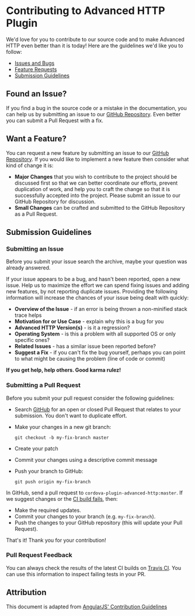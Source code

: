 # Contributing to Advanced HTTP Plugin

We'd love for you to contribute to our source code and to make Advanced HTTP even better than it is
today! Here are the guidelines we'd like you to follow:

 - [Issues and Bugs](#issue)
 - [Feature Requests](#feature)
 - [Submission Guidelines](#submit)

## <a name="issue"></a> Found an Issue?

If you find a bug in the source code or a mistake in the documentation, you can help us by
submitting an issue to our [GitHub Repository](https://github.com/silkimen/cordova-plugin-advanced-http/issues).
Even better you can submit a Pull Request with a fix.

## <a name="feature"></a> Want a Feature?

You can request a new feature by submitting an issue to our
[GitHub Repository](https://github.com/silkimen/cordova-plugin-advanced-http/issues).
If you would like to implement a new feature then consider what kind of change it is:

* **Major Changes** that you wish to contribute to the project should be discussed first so that we
  can better coordinate our efforts, prevent duplication of work, and help you to craft the change
  so that it is successfully accepted into the project. Please submit an issue to our GitHub Repository
  for discussion.
* **Small Changes** can be crafted and submitted to the GitHub Repository as a Pull Request.

## <a name="submit"></a> Submission Guidelines

### Submitting an Issue
Before you submit your issue search the archive, maybe your question was already answered.

If your issue appears to be a bug, and hasn't been reported, open a new issue. Help us to maximize
the effort we can spend fixing issues and adding new features, by not reporting duplicate issues.
Providing the following information will increase the chances of your issue being dealt with
quickly:

* **Overview of the Issue** - if an error is being thrown a non-minified stack trace helps
* **Motivation for or Use Case** - explain why this is a bug for you
* **Advanced HTTP Version(s)** - is it a regression?
* **Operating System** - is this a problem with all supported OS or only specific ones?
* **Related Issues** - has a similar issue been reported before?
* **Suggest a Fix** - if you can't fix the bug yourself, perhaps you can point to what might be
  causing the problem (line of code or commit)

**If you get help, help others. Good karma rulez!**

### Submitting a Pull Request
Before you submit your pull request consider the following guidelines:

* Search [GitHub](https://github.com/silkimen/cordova-plugin-advanced-http/pulls) for an open or
  closed Pull Request that relates to your submission. You don't want to duplicate effort.
* Make your changes in a new git branch:

    ```shell
    git checkout -b my-fix-branch master
    ```
* Create your patch
* Commit your changes using a descriptive commit message
* Push your branch to GitHub:

    ```shell
    git push origin my-fix-branch
    ```

In GitHub, send a pull request to `cordova-plugin-advanced-http:master`.
If we suggest changes or the [CI build fails](#cibuild), then:

* Make the required updates.
* Commit your changes to your branch (e.g. `my-fix-branch`).
* Push the changes to your GitHub repository (this will update your Pull Request).

That's it! Thank you for your contribution!

### <a name="cibuild"></a> Pull Request Feedback
You can always check the results of the latest CI builds on
[Travis CI](https://travis-ci.org/silkimen/cordova-plugin-advanced-http/).
You can use this information to inspect failing tests in your PR.

## Attribution
This document is adapted from
[AngularJS' Contribution Guidelines](https://github.com/angular/angular.js/blob/master/CONTRIBUTING.md)
